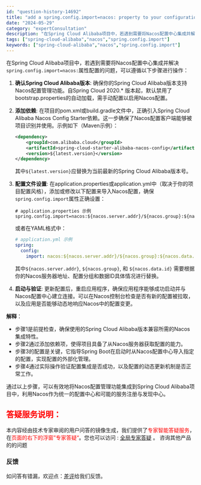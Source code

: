 ```yaml
---
id: "question-history-14692"
title: "add a spring.config.import=nacos: property to your configuration. 【 "
date: "2024-05-29"
category: "expertConsultation"
description: "在Spring Cloud Alibaba项目中，若遇到需要将Nacos配置中心集成并解决`spring.config.import=nacos:`属性配置的问题，可以遵循以下步骤进行操作：1. **确认Spring Cloud Alibaba版本**: 确保你的Spring Cloud Aliba"
tags: ["spring-cloud-alibaba","nacos","spring.config.import"]
keywords: ["spring-cloud-alibaba","nacos","spring.config.import"]
---
```


在Spring Cloud Alibaba项目中，若遇到需要将Nacos配置中心集成并解决`spring.config.import=nacos:`属性配置的问题，可以遵循以下步骤进行操作：

1. **确认Spring Cloud Alibaba版本**: 确保你的Spring Cloud Alibaba版本支持Nacos配置管理功能。自Spring Cloud 2020.* 版本起，默认禁用了bootstrap.properties的自动加载，需手动配置以启用Nacos配置。

2. **添加依赖**: 在项目的pom.xml或build.gradle文件中，正确引入Spring Cloud Alibaba Nacos Config Starter依赖。这一步确保了Nacos配置客户端能够被项目识别并使用。示例如下（Maven示例）：
   ```xml
   <dependency>
       <groupId>com.alibaba.cloud</groupId>
       <artifactId>spring-cloud-starter-alibaba-nacos-config</artifactId>
       <version>${latest.version}</version>
   </dependency>
   ```
   其中`${latest.version}`应替换为当前最新的Spring Cloud Alibaba版本号。

3. **配置文件设置**: 在application.properties或application.yml中（取决于你的项目配置风格），添加或修改以下配置来导入Nacos配置，确保`spring.config.import`属性正确设置：
   ```properties
   # application.properties 示例
   spring.config.import=nacos:${nacos.server.addr}/${nacos.group}:${nacos.data.id},application
   ```
   或者在YAML格式中：
   ```yaml
   # application.yml 示例
   spring:
     config:
       import: nacos:${nacos.server.addr}/${nacos.group}:${nacos.data.id},application
   ```
   其中`${nacos.server.addr}`, `${nacos.group}`, 和 `${nacos.data.id}` 需要根据你的Nacos服务器地址、配置分组和数据ID具体情况进行替换。

4. **启动与验证**: 更新配置后，重启应用程序，确保应用程序能够成功启动并与Nacos配置中心建立连接。可以在Nacos控制台检查是否有新的配置被拉取，以及应用是否能够动态地响应Nacos中的配置变更。

**解释**：
- 步骤1是前提检查，确保使用的Spring Cloud Alibaba版本兼容所需的Nacos集成特性。
- 步骤2通过添加依赖项，使得项目具备了从Nacos服务器获取配置的能力。
- 步骤3的配置是关键，它指导Spring Boot在启动时从Nacos配置中心导入指定的配置，实现配置的外部化管理。
- 步骤4通过实际操作验证配置集成是否成功，以及配置的动态更新机制是否正常工作。

通过以上步骤，可以有效地将Nacos配置管理功能集成到Spring Cloud Alibaba项目中，利用Nacos作为统一的配置中心和可能的服务注册与发现中心。
## <font color="#FF0000">答疑服务说明：</font> 

本内容经由技术专家审阅的用户问答的镜像生成，我们提供了<font color="#FF0000">专家智能答疑服务</font>，在<font color="#FF0000">页面的右下的浮窗”专家答疑“</font>。您也可以访问 : [全局专家答疑](https://opensource.alibaba.com/chatBot) 。 咨询其他产品的的问题

### 反馈
如问答有错漏，欢迎点：[差评](https://ai.nacos.io/user/feedbackByEnhancerGradePOJOID?enhancerGradePOJOId=14742)给我们反馈。
